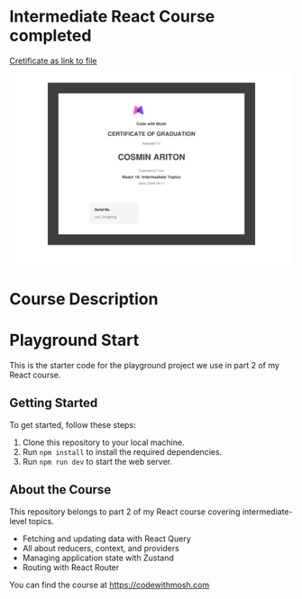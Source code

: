 # Intermediate React Course completed

[Cretificate as link to file](1-react-18-for-beginners.pdf)
![Certificate as image](1-react-18-for-beginners.jpg)

# Course Description

# Playground Start

This is the starter code for the playground project we use in part 2 of my React course.

## Getting Started

To get started, follow these steps:

1. Clone this repository to your local machine.
2. Run `npm install` to install the required dependencies.
3. Run `npm run dev` to start the web server.

## About the Course

This repository belongs to part 2 of my React course covering intermediate-level topics.

-   Fetching and updating data with React Query
-   All about reducers, context, and providers
-   Managing application state with Zustand
-   Routing with React Router

You can find the course at https://codewithmosh.com
